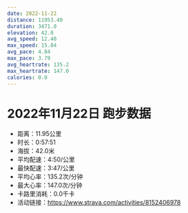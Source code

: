 ```yaml
---
date: 2022-11-22
distance: 11953.40
duration: 3471.0
elevation: 42.0
avg_speed: 12.40
max_speed: 15.84
avg_pace: 4.84
max_pace: 3.79
avg_heartrate: 135.2
max_heartrate: 147.0
calories: 0.0
---
```


# 2022年11月22日 跑步数据

- 距离：11.95公里
- 时长：0:57:51
- 海拔：42.0米
- 平均配速：4:50/公里
- 最快配速：3:47/公里
- 平均心率：135.2次/分钟
- 最大心率：147.0次/分钟
- 卡路里消耗：0.0千卡
- 活动链接：https://www.strava.com/activities/8152406978
